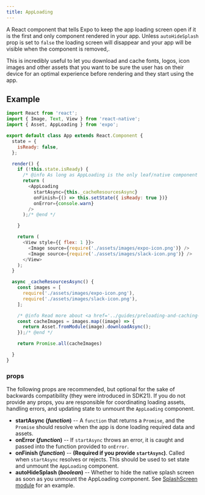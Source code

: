 ```yaml
---
title: AppLoading
---
```


A React component that tells Expo to keep the app loading screen open if it is the first and only component rendered in your app. Unless `autoHideSplash` prop is set to `false` the loading screen will disappear and your app will be visible when the component is removed,.

This is incredibly useful to let you download and cache fonts, logos, icon images and other assets that you want to be sure the user has on their device for an optimal experience before rendering and they start using the app.

## Example

```javascript
import React from 'react';
import { Image, Text, View } from 'react-native';
import { Asset, AppLoading } from 'expo';

export default class App extends React.Component {
  state = {
    isReady: false,
  };

  render() {
    if (!this.state.isReady) {
      /* @info As long as AppLoading is the only leaf/native component that has been mounted, the loading screen will remain visible */
      return (
        <AppLoading
          startAsync={this._cacheResourcesAsync}
          onFinish={() => this.setState({ isReady: true })}
          onError={console.warn}
        />
      );/* @end */

    }

    return (
      <View style={{ flex: 1 }}>
        <Image source={require('./assets/images/expo-icon.png')} />
        <Image source={require('./assets/images/slack-icon.png')} />
      </View>
    );
  }

  async _cacheResourcesAsync() {
    const images = [
      require('./assets/images/expo-icon.png'),
      require('./assets/images/slack-icon.png'),
    ];

    /* @info Read more about <a href='../guides/preloading-and-caching-assets.html'>Preloading and Caching Assets</a> */
    const cacheImages = images.map((image) => {
      return Asset.fromModule(image).downloadAsync();
    });/* @end */

    return Promise.all(cacheImages)

  }
}
```

### props

The following props are recommended, but optional for the sake of backwards compatibility (they were introduced in SDK21). If you do not provide any props, you are responsible for coordinating loading assets, handling errors, and updating state to unmount the `AppLoading` component.

- **startAsync (_function_)** -- A `function` that returns a `Promise`, and the `Promise` should resolve when the app is done loading required data and assets.
- **onError (_function_)** -- If `startAsync` throws an error, it is caught and passed into the function provided to `onError`.
- **onFinish (_function_)** -- **(Required if you provide `startAsync`)**. Called when `startAsync` resolves or rejects. This should be used to set state and unmount the `AppLoading` component.
- **autoHideSplash (_boolean_)** -- Whether to hide the native splash screen as soon as you unmount the AppLoading component. See [SplashScreen module](../splash-screen/) for an example.

